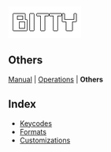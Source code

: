 ![](imgs/logo.png)

## Others

[Manual](manual) | [Operations](operations) | **Others**

## Index

* [Keycodes](https://paladin-t.github.io/bitty/keycodes.html)
* [Formats](https://paladin-t.github.io/bitty/formats.html)
* [Customizations](https://github.com/paladin-t/bitty/discussions/8)
